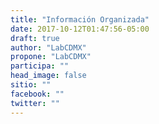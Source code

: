 ```yaml
---
title: "Información Organizada"
date: 2017-10-12T01:47:56-05:00
draft: true
author: "LabCDMX"
propone: "LabCDMX"
participa: ""
head_image: false
sitio: ""
facebook: ""
twitter: ""
---
```


